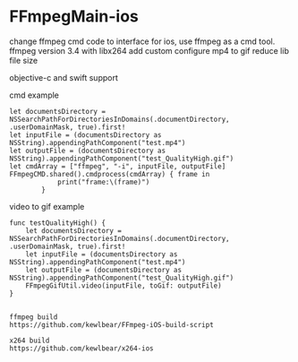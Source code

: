 # FFmpegMain-ios

change ffmpeg cmd code to interface for ios, use ffmpeg as a cmd tool.
ffmpeg version 3.4 with libx264
add custom configure mp4 to gif reduce lib file size

objective-c and swift support

cmd example 


    let documentsDirectory = NSSearchPathForDirectoriesInDomains(.documentDirectory, .userDomainMask, true).first!
    let inputFile = (documentsDirectory as NSString).appendingPathComponent("test.mp4")
    let outputFile = (documentsDirectory as NSString).appendingPathComponent("test_QualityHigh.gif")
    let cmdArray = ["ffmpeg", "-i", inputFile, outputFile]
    FFmpegCMD.shared().cmdprocess(cmdArray) { frame in
                print("frame:\(frame)")
            }


video to gif example 


    func testQualityHigh() {
        let documentsDirectory = NSSearchPathForDirectoriesInDomains(.documentDirectory, .userDomainMask, true).first!
        let inputFile = (documentsDirectory as NSString).appendingPathComponent("test.mp4")
        let outputFile = (documentsDirectory as NSString).appendingPathComponent("test_QualityHigh.gif")
        FFmpegGifUtil.video(inputFile, toGif: outputFile)
    }
    
 
    ffmpeg build
    https://github.com/kewlbear/FFmpeg-iOS-build-script
    
    x264 build
    https://github.com/kewlbear/x264-ios


